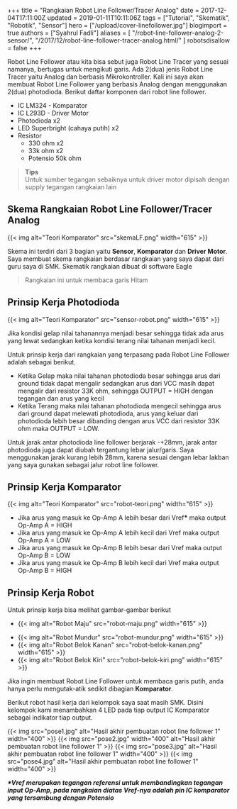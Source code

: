 +++
title = "Rangkaian Robot Line Follower/Tracer Analog"
date = 2017-12-04T17:11:00Z
updated = 2019-01-11T10:11:06Z
tags = ["Tutorial", "Skematik", "Robotik", "Sensor"]
hero = ["/upload/cover-linefollower.jpg"]
blogimport = true 
authors = ["Syahrul Fadli"]
aliases = [
    "/robot-line-follower-analog-2-sensor/",
    "/2017/12/robot-line-follower-tracer-analog.html/"
]
robotsdisallow = false
+++

Robot Line Follower atau kita bisa sebut juga Robot Line Tracer yang sesuai namanya, bertugas untuk mengikuti garis. Ada 2(dua) jenis Robot Line Tracer yaitu Analog dan berbasis Mikrokontroller. Kali ini saya akan membuat Robot Line Follower yang berbasis Analog dengan menggunakan 2(dua) photodioda. Berikut daftar komponen dari robot line follower. 

<ul><li>IC LM324 - Komparator</li><li>IC L293D - Driver Motor</li><li>Photodioda x2</li><li>LED Superbright (cahaya putih) x2</li><li>Resistor <ul><li>330 ohm x2</li><li>33k ohm x2 </li><li>Potensio 50k ohm</li></ul></li></ul><blockquote><b>Tips</b><br/>Untuk sumber tegangan sebaiknya untuk driver motor dipisah dengan supply tegangan rangkaian lain</blockquote> 

## Skema Rangkaian Robot Line Follower/Tracer Analog

{{< img alt="Teori Komparator" src="skemaLF.png" width="615" >}}

Skema ini terdiri dari 3 bagian yaitu <b>Sensor</b>, <b>Komparator</b> dan <b>Driver Motor</b>. Saya membuat skema rangkaian berdasar rangkaian yang saya dapat dari guru saya di SMK. Skematik rangkaian dibuat di software Eagle  

<blockquote>Rangkaian ini untuk membaca garis Hitam</blockquote>

## Prinsip Kerja Photodioda

{{< img alt="Teori Komparator" src="sensor-robot.png" width="615" >}} 

Jika kondisi gelap nilai tahanannya menjadi besar sehingga tidak ada arus yang lewat sedangkan ketika kondisi terang nilai tahanan menjadi kecil.

Untuk prinsip kerja dari rangkaian yang terpasang pada Robot Line Follower adalah sebagai berikut. <ul><li>Ketika Gelap maka nilai tahanan photodioda besar sehingga arus dari ground tidak dapat mengalir sedangkan arus dari VCC masih dapat mengalir dari resistor 33K ohm, sehingga OUTPUT = HIGH  dengan tegangan dan arus yang kecil </li><li>Ketika Terang maka nilai tahanan photodioda mengecil sehingga arus dari ground dapat melewati photodioda, arus yang keluar dari photodioda lebih besar dibanding dengan arus VCC dari resistor 33K ohm maka OUTPUT = LOW. </ul>

Untuk jarak antar photodioda line follower berjarak -+28mm, jarak antar photodioda juga dapat diubah tergantung lebar jalur/garis. Saya menggunakan jarak kurang lebih 28mm, karena sesuai dengan lebar lakban yang saya gunakan sebagai jalur robot line follower. 

## Prinsip Kerja Komparator

{{< img alt="Teori Komparator" src="robot-teori.png" width="615" >}}

<ul><li>Jika arus yang masuk ke Op-Amp A lebih besar dari Vref<b>*</b> maka output Op-Amp A = HIGH</li><li>Jika arus yang masuk ke Op-Amp A lebih kecil dari Vref maka output Op-Amp A = LOW</li><li>Jika arus yang masuk ke Op-Amp B lebih besar dari Vref maka output Op-Amp B = LOW</li><li>Jika arus yang masuk ke Op-Amp B lebih kecil dari Vref maka output Op-Amp B = HIGH</li></ul> 

## Prinsip Kerja Robot

Untuk prinsip kerja bisa melihat gambar-gambar berikut <ul><li>

{{< img alt="Robot Maju" src="robot-maju.png" width="615" >}}</li><li>
{{< img alt="Robot Mundur" src="robot-mundur.png" width="615" >}}</li><li>{{< img alt="Robot Belok Kanan"  src="robot-belok-kanan.png" width="615" >}}</li><li>{{< img alt="Robot Belok Kiri" src="robot-belok-kiri.png" width="615" >}}</li></ul>

Jika ingin membuat Robot Line Follower untuk membaca garis putih, anda hanya perlu mengutak-atik sedikit dibagian <b>Komparator</b>.

Berikut robot hasil kerja dari kelompok saya saat masih SMK. Disini kelompok kami menambahkan 4 LED pada tiap output IC Komparator sebagai indikator tiap output. 

{{< img src="pose1.jpg"   alt="Hasil akhir pembuatan robot line follower 1"      width="400"        >}}    {{< img src="pose2.jpg"         width="400" alt="Hasil akhir pembuatan robot line follower 1"       >}}    {{< img src="pose3.jpg"    alt="Hasil akhir pembuatan robot line follower 1"     width="400"        >}}    {{< img src="pose4.jpg"     alt="Hasil akhir pembuatan robot line follower 1"    width="400"        >}}

<i><b>*Vref merupakan tegangan referensi untuk membandingkan tegangan input Op-Amp, pada rangkaian diatas Vref-nya adalah pin IC komparator yang tersambung dengan Potensio</b></i>
